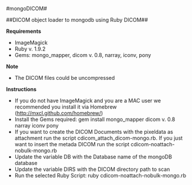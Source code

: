 #mongoDICOM#


##DICOM object loader to mongodb using Ruby DICOM##


**Requirements**

* ImageMagick
* Ruby v. 1.9.2
* Gems: mongo_mapper, dicom v. 0.8, narray, iconv, pony

**Note**

* The DICOM files could be uncompressed

**Instructions**

* If you do not have ImageMagick and you are a MAC user we recommended you install it via Homebrew (http://mxcl.github.com/homebrew/)
* Install the Gems required: gem install mongo_mapper dicom v. 0.8 narray iconv pony
* If you want to create the DICOM Documents with the pixeldata as attachment run the script cdicom_attach_dicom-mongo.rb. If you just want to insert the metada DICOM run the script cdicom-noattach-nobulk-mongo.rb
* Update the variable DB with the Database name of the mongoDB database 
* Update the variable DIRS with the DICOM directory path to scan
* Run the selected Ruby Script: ruby cdicom-noattach-nobulk-mongo.rb
